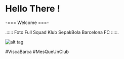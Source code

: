 # Hello There !

-=== Welcome ===-

.::::: Foto Full Squad Klub SepakBola Barcelona FC :::::.

![alt tag](http://media1.fcbarcelona.com/media/asset_publics/resources/000/125/064/size_640x360/teamfcbtwitter.v1412868995.jpg)

 #ViscaBarca #MesQueUnClub 
